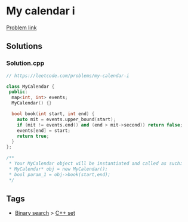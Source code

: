 # My calendar i

[Problem link](https://leetcode.com/problems/my-calendar-i)

## Solutions


### Solution.cpp
```cpp
// https://leetcode.com/problems/my-calendar-i

class MyCalendar {
 public:
  map<int, int> events;
  MyCalendar() {}

  bool book(int start, int end) {
    auto mit = events.upper_bound(start);
    if (mit != events.end() and (end > mit->second)) return false;
    events[end] = start;
    return true;
  }
};

/**
 * Your MyCalendar object will be instantiated and called as such:
 * MyCalendar* obj = new MyCalendar();
 * bool param_1 = obj->book(start,end);
 */
```
## Tags

* [Binary search](/Collections/binary-search.md#binary-search) > [C++ set](/Collections/binary-search.md#c---set)
